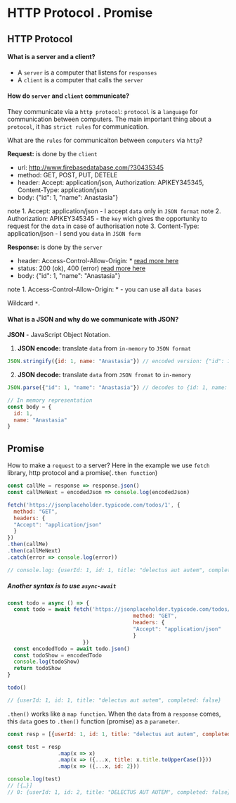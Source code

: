 # HTTP Protocol . Promise

## HTTP Protocol

#### What is a server and a client?

- A `server` is a computer that listens for `responses`
- A `client` is a computer that calls the `server`

#### How do `server` and `client` communicate?
They communicate via a `http protocol`: `protocol` is a `language` for communication between computers. The main important thing about a `protocol`, it has `strict rules` for communication.

What are the `rules` for communicaiton between `computers` via `http`?

**Request:** is done by the `client`

- url: http://www.firebasedatabase.com/?30435345
- method: GET, POST, PUT, DETELE
- header: Accept: application/json, Authorization: APIKEY345345, Content-Type: application/json 
- body: {"id": 1, "name": Anastasia"}

note 1.  Accept: application/json - I accept `data` only in `JSON format`
note 2. Authorization: APIKEY345345 - the `key` wich gives the opportunity to request for the `data` in case of authorisation
note 3. Content-Type: application/json - I send you `data` in `JSON form`

**Response:** is done by the `server`

- header: Access-Control-Allow-Origin: * [read more here](https://developer.mozilla.org/en-US/docs/Web/HTTP/CORS)
- status: 200 (ok), 400 (error) [read more here](https://developer.mozilla.org/en-US/docs/Web/HTTP/Status)
- body: {"id": 1, "name": "Anastasia"}

note 1. Access-Control-Allow-Origin: * - you can use all `data bases`

Wildcard `*`.


#### What is a JSON and why do we communicate with JSON?

**JSON** - JavaScript Object Notation.

1. **JSON encode:** translate `data` from `in-memory` to `JSON format`

```js
JSON.stringify({id: 1, name: "Anastasia"}) // encoded version: {"id": 1, "name": "Anastasia"}
```

2. **JSON decode:** translate `data` from `JSON fromat` to `in-memory`

```js
JSON.parse({"id": 1, "name": "Anastasia"}) // decodes to {id: 1, name: "Anastasia"}

// In memory representation
const body = {
  id: 1,
  name: "Anastasia"
}
```

## Promise

How to make a `request` to a server? Here in the example we use `fetch` library, http protocol and a promise(`.then function`)

```js
const callMe = response => response.json()
const callMeNext = encodedJson => console.log(encodedJson)

fetch('https://jsonplaceholder.typicode.com/todos/1', {
  method: "GET",
  headers: {
  "Accept": "application/json"
  }
})
.then(callMe)
.then(callMeNext)
.catch(error => console.log(error))

// console.log: {userId: 1, id: 1, title: "delectus aut autem", completed: false}
```

##### Another syntax is to use `async-await`

```js
const todo = async () => {
  const todo = await fetch('https://jsonplaceholder.typicode.com/todos/1', {
  										method: "GET",
  										headers: {
  										"Accept": "application/json"
  										}
						})
  const encodedTodo = await todo.json()
  const todoShow = encodedTodo
  console.log(todoShow)
  return todoShow 
}

todo()

// {userId: 1, id: 1, title: "delectus aut autem", completed: false}
```

`.then()` works like a `map function`. When the `data` from a `response` comes, this `data` goes to `.then()` function (promise) as a `parameter`. 

```js
const resp = [{userId: 1, id: 1, title: "delectus aut autem", completed: false}]

const test = resp
				.map(x => x)
				.map(x => ({...x, title: x.title.toUpperCase()}))
				.map(x => ({...x, id: 2}))

console.log(test)
// [{…}]
// 0: {userId: 1, id: 2, title: "DELECTUS AUT AUTEM", completed: false}

```
























